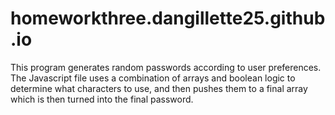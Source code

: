 # homeworkthree.dangillette25.github.io

This program generates random passwords according to user preferences.  The Javascript file uses a combination of arrays and boolean logic to determine what characters to use, and then pushes them to a final array which is then turned into the final password.
